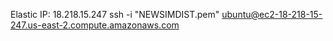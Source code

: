 Elastic IP: 18.218.15.247
ssh -i "NEWSIMDIST.pem" ubuntu@ec2-18-218-15-247.us-east-2.compute.amazonaws.com